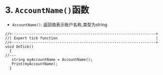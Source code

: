 # 3. `AccountName()`函数

- `AccountName()`: 返回值表示账户名称,类型为string

```mq4
//+------------------------------------------------------------------+
//| Expert tick function                                             |
//+------------------------------------------------------------------+
void OnTick()
  {
//---
   string myAccountName = AccountName();
   Print(myAccountName);
  }
```
